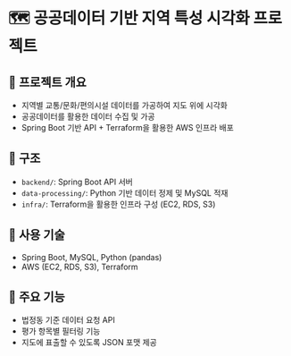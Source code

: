 # 🗺️ 공공데이터 기반 지역 특성 시각화 프로젝트

## 🔹 프로젝트 개요
- 지역별 교통/문화/편의시설 데이터를 가공하여 지도 위에 시각화
- 공공데이터를 활용한 데이터 수집 및 가공
- Spring Boot 기반 API + Terraform을 활용한 AWS 인프라 배포

## 🔹 구조
- `backend/`: Spring Boot API 서버
- `data-processing/`: Python 기반 데이터 정제 및 MySQL 적재
- `infra/`: Terraform을 활용한 인프라 구성 (EC2, RDS, S3)

## 🔹 사용 기술
- Spring Boot, MySQL, Python (pandas)
- AWS (EC2, RDS, S3), Terraform

## 🔹 주요 기능
- 법정동 기준 데이터 요청 API
- 평가 항목별 필터링 기능
- 지도에 표출할 수 있도록 JSON 포맷 제공
